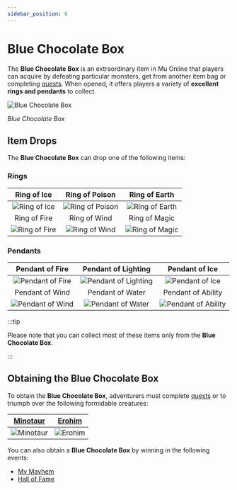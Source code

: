 ```yaml
---
sidebar_position: 6
---
```


# Blue Chocolate Box

The **Blue Chocolate Box** is an extraordinary item in Mu Online that players can acquire by defeating particular monsters, get from another item bag or completing [quests](/gameplay-systems/quest-system). When opened, it offers players a variety of **excellent rings and pendants** to collect.

![Blue Chocolate Box](/img/items/item-bags/blue-chocolate-box.png)

_Blue Chocolate Box_

## Item Drops

The **Blue Chocolate Box** can drop one of the following items:

### Rings

|                         Ring of Ice                         |                         Ring of Poison                          |                         Ring of Earth                         |
| :---------------------------------------------------------: | :-------------------------------------------------------------: | :-----------------------------------------------------------: |
|  ![Ring of Ice](/img/items/rings-pendants/ring-of-ice.png)  | ![Ring of Poison](/img/items/rings-pendants/ring-of-poison.png) | ![Ring of Earth](/img/items/rings-pendants/ring-of-earth.png) |
|                        Ring of Fire                         |                          Ring of Wind                           |                         Ring of Magic                         |
| ![Ring of Fire](/img/items/rings-pendants/ring-of-fire.png) |   ![Ring of Wind](/img/items/rings-pendants/ring-of-wind.png)   | ![Ring of Magic](/img/items/rings-pendants/ring-of-magic.png) |

### Pendants

|                          Pendant of Fire                          |                            Pendant of Lighting                            |                             Pendant of Ice                              |
| :---------------------------------------------------------------: | :-----------------------------------------------------------------------: | :---------------------------------------------------------------------: |
| ![Pendant of Fire](/img/items/rings-pendants/pendant-of-fire.png) | ![Pendant of Lighting](/img/items/rings-pendants/pendant-of-lighting.png) |     ![Pendant of Ice](/img/items/rings-pendants/pendant-of-ice.png)     |
|                          Pendant of Wind                          |                             Pendant of Water                              |                           Pendant of Ability                            |
| ![Pendant of Wind](/img/items/rings-pendants/pendant-of-wind.png) |    ![Pendant of Water](/img/items/rings-pendants/pendant-of-water.png)    | ![Pendant of Ability](/img/items/rings-pendants/pendant-of-ability.png) |

:::tip

Please note that you can collect most of these items only from the **Blue Chocolate Box**.

:::

## Obtaining the Blue Chocolate Box

To obtain the **Blue Chocolate Box**, adventurers must complete [quests](/gameplay-systems/quest-system) or to triumph over the following formidable creatures:

|     [Minotaur](/special-monsters/bosses/minotaur)      |     [Erohim](/special-monsters/bosses/erohim)      |
| :----------------------------------------------------: | :------------------------------------------------: |
| ![Minotaur](/img/monsters/special/bosses/minotaur.jpg) | ![Erohim](/img/monsters/special/bosses/erohim.jpg) |

You can also obtain a **Blue Chocolate Box** by winning in the following events:

- [My Mayhem](/events/combat-events/mayhem)
- [Hall of Fame](/events/combat-events/hall-of-fame)
